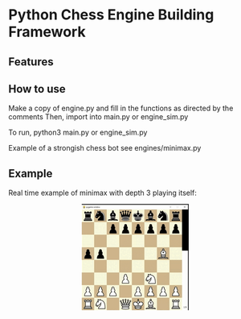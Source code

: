 # Python Chess Engine Building Framework


## Features


## How to use

Make a copy of engine.py and fill in the functions as directed by the comments
Then, import into main.py or engine_sim.py

To run, python3 main.py or engine_sim.py

Example of a strongish chess bot see engines/minimax.py


## Example
Real time example of minimax with depth 3 playing itself:
<p align="center">
<img src = 'https://github.com/dylanh05/pyChess-Engine-Framework/blob/main/python-chess-engine.gif' alt="animated">
</p>
